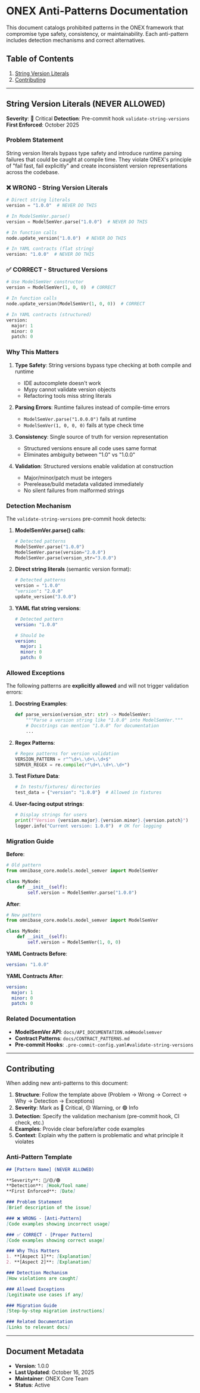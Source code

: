 # ONEX Anti-Patterns Documentation

This document catalogs prohibited patterns in the ONEX framework that compromise type safety, consistency, or maintainability. Each anti-pattern includes detection mechanisms and correct alternatives.

## Table of Contents

1. [String Version Literals](#string-version-literals)
2. [Contributing](#contributing)

---

## String Version Literals (NEVER ALLOWED)

**Severity**: 🔴 Critical
**Detection**: Pre-commit hook `validate-string-versions`
**First Enforced**: October 2025

### Problem Statement

String version literals bypass type safety and introduce runtime parsing failures that could be caught at compile time. They violate ONEX's principle of "fail fast, fail explicitly" and create inconsistent version representations across the codebase.

### ❌ WRONG - String Version Literals

```python
# Direct string literals
version = "1.0.0"  # NEVER DO THIS

# In ModelSemVer.parse()
version = ModelSemVer.parse("1.0.0")  # NEVER DO THIS

# In function calls
node.update_version("1.0.0")  # NEVER DO THIS

# In YAML contracts (flat string)
version: "1.0.0"  # NEVER DO THIS
```

### ✅ CORRECT - Structured Versions

```python
# Use ModelSemVer constructor
version = ModelSemVer(1, 0, 0)  # CORRECT

# In function calls
node.update_version(ModelSemVer(1, 0, 0))  # CORRECT

# In YAML contracts (structured)
version:
  major: 1
  minor: 0
  patch: 0
```

### Why This Matters

1. **Type Safety**: String versions bypass type checking at both compile and runtime
   - IDE autocomplete doesn't work
   - Mypy cannot validate version objects
   - Refactoring tools miss string literals

2. **Parsing Errors**: Runtime failures instead of compile-time errors
   - `ModelSemVer.parse("1.0.0.0")` fails at runtime
   - `ModelSemVer(1, 0, 0, 0)` fails at type check time

3. **Consistency**: Single source of truth for version representation
   - Structured versions ensure all code uses same format
   - Eliminates ambiguity between "1.0" vs "1.0.0"

4. **Validation**: Structured versions enable validation at construction
   - Major/minor/patch must be integers
   - Prerelease/build metadata validated immediately
   - No silent failures from malformed strings

### Detection Mechanism

The `validate-string-versions` pre-commit hook detects:

1. **ModelSemVer.parse() calls**:
   ```python
   # Detected patterns
   ModelSemVer.parse("1.0.0")
   ModelSemVer.parse(version="2.0.0")
   ModelSemVer.parse(version_str="3.0.0")
   ```

2. **Direct string literals** (semantic version format):
   ```python
   # Detected patterns
   version = "1.0.0"
   "version": "2.0.0"
   update_version("3.0.0")
   ```

3. **YAML flat string versions**:
   ```yaml
   # Detected pattern
   version: "1.0.0"

   # Should be
   version:
     major: 1
     minor: 0
     patch: 0
   ```

### Allowed Exceptions

The following patterns are **explicitly allowed** and will not trigger validation errors:

1. **Docstring Examples**:
   ```python
   def parse_version(version_str: str) -> ModelSemVer:
       """Parse a version string like "1.0.0" into ModelSemVer."""
       # Docstrings can mention "1.0.0" for documentation
       ...
   ```

2. **Regex Patterns**:
   ```python
   # Regex patterns for version validation
   VERSION_PATTERN = r"^\d+\.\d+\.\d+$"
   SEMVER_REGEX = re.compile(r"\d+\.\d+\.\d+")
   ```

3. **Test Fixture Data**:
   ```python
   # In tests/fixtures/ directories
   test_data = {"version": "1.0.0"}  # Allowed in fixtures
   ```

4. **User-facing output strings**:
   ```python
   # Display strings for users
   print(f"Version {version.major}.{version.minor}.{version.patch}")
   logger.info("Current version: 1.0.0")  # OK for logging
   ```

### Migration Guide

**Before**:
```python
# Old pattern
from omnibase_core.models.model_semver import ModelSemVer

class MyNode:
    def __init__(self):
        self.version = ModelSemVer.parse("1.0.0")
```

**After**:
```python
# New pattern
from omnibase_core.models.model_semver import ModelSemVer

class MyNode:
    def __init__(self):
        self.version = ModelSemVer(1, 0, 0)
```

**YAML Contracts Before**:
```yaml
version: "1.0.0"
```

**YAML Contracts After**:
```yaml
version:
  major: 1
  minor: 0
  patch: 0
```

### Related Documentation

- **ModelSemVer API**: `docs/API_DOCUMENTATION.md#modelsemver`
- **Contract Patterns**: `docs/CONTRACT_PATTERNS.md`
- **Pre-commit Hooks**: `.pre-commit-config.yaml#validate-string-versions`

---

## Contributing

When adding new anti-patterns to this document:

1. **Structure**: Follow the template above (Problem → Wrong → Correct → Why → Detection → Exceptions)
2. **Severity**: Mark as 🔴 Critical, 🟡 Warning, or 🟢 Info
3. **Detection**: Specify the validation mechanism (pre-commit hook, CI check, etc.)
4. **Examples**: Provide clear before/after code examples
5. **Context**: Explain why the pattern is problematic and what principle it violates

### Anti-Pattern Template

```markdown
## [Pattern Name] (NEVER ALLOWED)

**Severity**: 🔴/🟡/🟢
**Detection**: [Hook/Tool name]
**First Enforced**: [Date]

### Problem Statement
[Brief description of the issue]

### ❌ WRONG - [Anti-Pattern]
[Code examples showing incorrect usage]

### ✅ CORRECT - [Proper Pattern]
[Code examples showing correct usage]

### Why This Matters
1. **[Aspect 1]**: [Explanation]
2. **[Aspect 2]**: [Explanation]

### Detection Mechanism
[How violations are caught]

### Allowed Exceptions
[Legitimate use cases if any]

### Migration Guide
[Step-by-step migration instructions]

### Related Documentation
[Links to relevant docs]
```

---

## Document Metadata

- **Version**: 1.0.0
- **Last Updated**: October 16, 2025
- **Maintainer**: ONEX Core Team
- **Status**: Active
